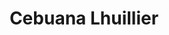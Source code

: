 ---
title: "Cebuana Lhuillier"
url: /taguig/cebuana-lhuillier-colonel-ballecer-street/
shop: Leiher
---